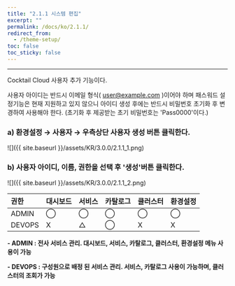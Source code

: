```yaml
---
title: "2.1.1 시스템 편집"
excerpt: ""
permalink: /docs/ko/2.1.1/
redirect_from:
  - /theme-setup/
toc: false
toc_sticky: false
---
```


---
Cocktail Cloud 사용자 추가 기능이다.

사용자 아이디는 반드시 이메일 형식\( user@example.com \)이어야 하며 패스워드 설정기능은 현재 지원하고 있지 않으니 아이디 생성 후에는 반드시 비밀번호 초기화 후 변경하여 사용해야 한다.
\(초기화 후 제공받는 초기 비밀번호는 'Pass0000'이다.\)

### a\) 환경설정 → 사용자 → 우측상단 사용자 생성 버튼 클릭한다.
![]({{ site.baseurl }}/assets/KR/3.0.0/2.1.1_1.png)
### b\) 사용자 아이디, 이름, 권한을 선택 후 '생성'버튼 클릭한다.
![]({{ site.baseurl }}/assets/KR/3.0.0/2.1.1_2.png)


| **권한** | **대시보드** | **서비스** | **카탈로그** | **클러스터** | **환경설정** |
| :--- | :--- | :--- | :--- | :--- | :--- |
| ADMIN | ⃝ | ⃝ | ⃝ | ⃝ | ⃝ |
| DEVOPS | X | △ | ⃝ | X | X |

**- ADMIN : 전사 서비스 관리. 대시보드, 서비스, 카탈로그, 클러스터, 환경설정 메뉴 사용이 가능**

**- DEVOPS : 구성원으로 배정 된 서비스 관리. 서비스, 카탈로그 사용이 가능하며, 클러스터의 조회가 가능**
